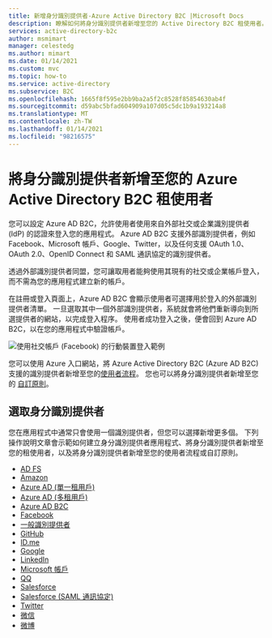 ```yaml
---
title: 新增身分識別提供者-Azure Active Directory B2C |Microsoft Docs
description: 瞭解如何將身分識別提供者新增至您的 Active Directory B2C 租使用者。
services: active-directory-b2c
author: msmimart
manager: celestedg
ms.author: mimart
ms.date: 01/14/2021
ms.custom: mvc
ms.topic: how-to
ms.service: active-directory
ms.subservice: B2C
ms.openlocfilehash: 1665f8f595e2bb9ba2a5f2c8528f85854630ab4f
ms.sourcegitcommit: d59abc5bfad604909a107d05c5dc1b9a193214a8
ms.translationtype: MT
ms.contentlocale: zh-TW
ms.lasthandoff: 01/14/2021
ms.locfileid: "98216575"
---
```

# <a name="add-an-identity-provider-to-your-azure-active-directory-b2c-tenant"></a>將身分識別提供者新增至您的 Azure Active Directory B2C 租使用者

您可以設定 Azure AD B2C，允許使用者使用來自外部社交或企業識別提供者 (IdP) 的認證來登入您的應用程式。 Azure AD B2C 支援外部識別提供者，例如 Facebook、Microsoft 帳戶、Google、Twitter，以及任何支援 OAuth 1.0、OAuth 2.0、OpenID Connect 和 SAML 通訊協定的識別提供者。

透過外部識別提供者同盟，您可讓取用者能夠使用其現有的社交或企業帳戶登入，而不需為您的應用程式建立新的帳戶。

在註冊或登入頁面上，Azure AD B2C 會顯示使用者可選擇用於登入的外部識別提供者清單。 一旦選取其中一個外部識別提供者，系統就會將他們重新導向到所選提供者的網站，以完成登入程序。 使用者成功登入之後，便會回到 Azure AD B2C，以在您的應用程式中驗證帳戶。

![使用社交帳戶 (Facebook) 的行動裝置登入範例](media/add-identity-provider/external-idp.png)

您可以使用 Azure 入口網站，將 Azure Active Directory B2C (Azure AD B2C) 支援的識別提供者新增至您的[使用者流程](user-flow-overview.md)。 您也可以將身分識別提供者新增至您的 [自訂原則](custom-policy-get-started.md)。

## <a name="select-an-identity-provider"></a>選取身分識別提供者

您在應用程式中通常只會使用一個識別提供者，但您可以選擇新增更多個。 下列操作說明文章會示範如何建立身分識別提供者應用程式、將身分識別提供者新增至您的租使用者，以及將身分識別提供者新增至您的使用者流程或自訂原則。

* [AD FS](identity-provider-adfs.md)
* [Amazon](identity-provider-amazon.md)
* [Azure AD (單一租用戶)](identity-provider-azure-ad-single-tenant.md)
* [Azure AD (多租用戶)](identity-provider-azure-ad-multi-tenant.md)
* [Azure AD B2C](identity-provider-azure-ad-b2c.md)
* [Facebook](identity-provider-facebook.md)
* [一般識別提供者](identity-provider-generic-openid-connect.md)
* [GitHub](identity-provider-github.md)
* [ID.me](identity-provider-id-me.md)
* [Google](identity-provider-google.md)
* [LinkedIn](identity-provider-linkedin.md)
* [Microsoft 帳戶](identity-provider-microsoft-account.md)
* [QQ](identity-provider-qq.md)
* [Salesforce](identity-provider-salesforce.md)
* [Salesforce (SAML 通訊協定) ](identity-provider-salesforce-saml.md)
* [Twitter](identity-provider-twitter.md)
* [微信](identity-provider-wechat.md)
* [微博](identity-provider-weibo.md)
